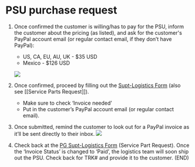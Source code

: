 # PSU purchase request
1.  Once confirmed the customer is willing/has to pay for the PSU, inform the customer about the pricing (as listed), and ask for the customer's PayPal account email (or regular contact email, if they don’t have PayPal): 

	-   US, CA, EU, AU, UK - $35 USD
	-   Mexico - $126 USD
	  
	  ![](https://lh4.googleusercontent.com/wNgAmAEk_YGWQbMCvA2raQStaeUznNM1UdT7nn7o0kIyQNm8Ct4f9A689eNOmzSRRwJ6br_RC8k-vVuf7Z8Si4Wb5WDk4OsNC8t1ra_WUz8WpCGKmiJeYdWe19ALhOj_4iSL7f-dYAzBWLwTMSSkJNDSbk3qPWmUzy9pzh6adQJ_Zq2_wwBEd0gIADF3)

2.  Once confirmed, proceed by filling out the [Supt-Logistics Form](https://docs.google.com/forms/d/e/1FAIpQLSdd0Hei0HZSqwf_bzUTIdutMvE_a_N2VGuOc5fta-jwun69PA/viewform?fbzx=4036418607483484801) (also see [[Service Parts Request]]).

	-   Make sure to check ‘Invoice needed’
	-   Put in the customer’s PayPal account email (or regular contact email).

3. Once submitted, remind the customer to look out for a PayPal invoice as it’ll be sent directly to their inbox.   ![](https://lh6.googleusercontent.com/sGiZPUW6Inelwm4S2we_iWBn2mQiRr0_ehZ0hH2n337lBHH3vRLoiqMpYGhRUKhxhBLFhpPsY6jgW3iyin0N-_G9OBgHWQR5aydYWvlXQFhCiJpXLJrse1mg70eFtXHwF0JoaM7pGe2jivQTx4Rwg4c7EwLq03ZbflqK7AlELkycbGKLty2Ka4Y4dyVp)

4.  Check back at the [PG Supt-Logistics Form](https://docs.google.com/spreadsheets/d/1Fy29NhrA1tZJXq3LkVxNPUamxsd1ddPnmv3llIYY2E4/edit?usp=sharing) (Service Part Request). Once the ‘Invoice Status’ is changed to ‘Paid’, the logistics team will soon ship out the PSU. Check back for TRK# and provide it to the customer. (END)
